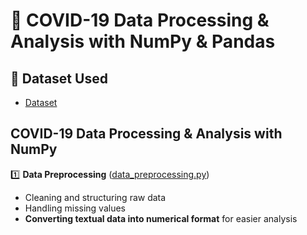 # 🦠 COVID-19 Data Processing & Analysis with NumPy & Pandas  

## 📂 Dataset Used  
- <a href="https://github.com/NhutVuong/Pizza_Sales_Data_Analyst_Dashboard/blob/main/pizza_sales.csv">Dataset</a>

##  COVID-19 Data Processing & Analysis with NumPy  
1️⃣ **Data Preprocessing** ([data_preprocessing.py]())  
   - Cleaning and structuring raw data  
   - Handling missing values  
   - **Converting textual data into numerical format** for easier analysis 
